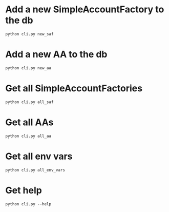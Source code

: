 

# Add a new SimpleAccountFactory to the db
```
python cli.py new_saf
```

# Add a new AA to the db
```
python cli.py new_aa
```

# Get all SimpleAccountFactories
```
python cli.py all_saf
```

# Get all AAs
```
python cli.py all_aa
```

# Get all env vars
```
python cli.py all_env_vars
```

# Get help
```
python cli.py --help
```